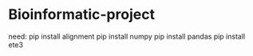 # Bioinformatic-project
need:
pip install alignment
pip install numpy
pip install pandas
pip install ete3
